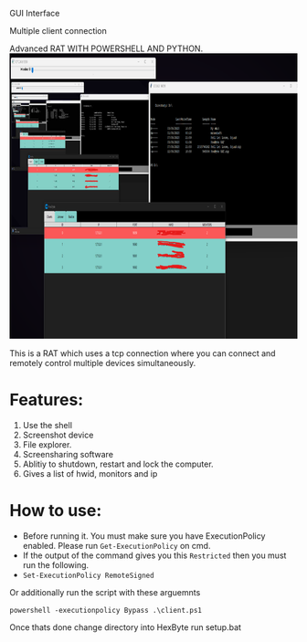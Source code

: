 GUI Interface

Multiple client connection

Advanced RAT WITH POWERSHELL AND PYTHON.
<img src="https://github.com/HamzLDN/HexByteRAT-DEMO/blob/main/images/image1.png" width="1000" height="500">

This is a RAT which uses a tcp connection where you can connect and remotely control multiple devices simultaneously.

# Features:
1. Use the shell
2. Screenshot device
3. File explorer.
4. Screensharing software
5. Ablitiy to shutdown, restart and lock the computer.
6. Gives a list of hwid, monitors and ip

# How to use:

- Before running it. You must make sure you have ExecutionPolicy enabled. Please run `Get-ExecutionPolicy` on cmd.
- If the output of the command gives you this `Restricted` then you must run the following.
- `Set-ExecutionPolicy RemoteSigned`

Or additionally run the script with these arguemnts

```
powershell -executionpolicy Bypass .\client.ps1
```

Once thats done change directory into HexByte run setup.bat
